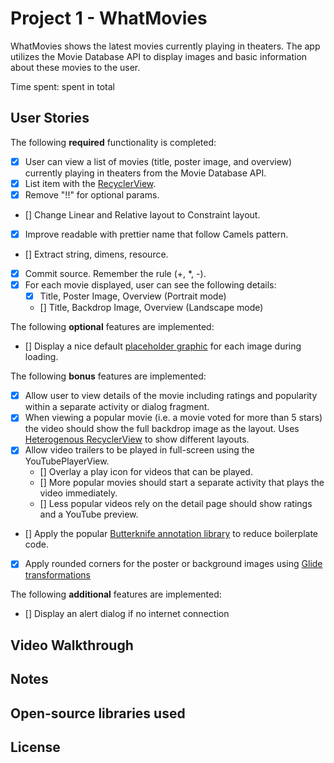 
# Project 1 - WhatMovies

WhatMovies shows the latest movies currently playing in theaters. The app utilizes the Movie Database API to display images and basic information about these movies to the user.

Time spent: spent in total

## User Stories

The following **required** functionality is completed:

* [x] User can view a list of movies (title, poster image, and overview) currently playing in theaters from the Movie Database API.
* [x] List item with the [RecyclerView](https://guides.codepath.com/android/Using-the-RecyclerView).
* [x] Remove "!!" for optional params.
* [] Change Linear and Relative layout to Constraint layout.
* [x] Improve readable with prettier name that follow Camels pattern.
* [] Extract string, dimens, resource.
* [x] Commit source. Remember the rule (+, *, -).
* [x] For each movie displayed, user can see the following details:
  * [x] Title, Poster Image, Overview (Portrait mode)
  * [] Title, Backdrop Image, Overview (Landscape mode)

The following **optional** features are implemented:

* [] Display a nice default [placeholder graphic](https://guides.codepath.com/android/Displaying-Images-with-the-Glide-Library) for each image during loading.

The following **bonus** features are implemented:

* [x] Allow user to view details of the movie including ratings and popularity within a separate activity or dialog fragment.
* [x] When viewing a popular movie (i.e. a movie voted for more than 5 stars) the video should show the full backdrop image as the layout.  Uses [Heterogenous RecyclerView](http://guides.codepath.com/android/Heterogenous-Layouts-inside-RecyclerView) to show different layouts.
* [x] Allow video trailers to be played in full-screen using the YouTubePlayerView.
    * [] Overlay a play icon for videos that can be played.
    * [] More popular movies should start a separate activity that plays the video immediately.
    * [] Less popular videos rely on the detail page should show ratings and a YouTube preview.
* [] Apply the popular [Butterknife annotation library](http://guides.codepath.com/android/Reducing-View-Boilerplate-with-Butterknife) to reduce boilerplate code.
* [x] Apply rounded corners for the poster or background images using [Glide transformations](https://bumptech.github.io/glide/doc/transformations.html)

The following **additional** features are implemented:

* [] Display an alert dialog if no internet connection

## Video Walkthrough

## Notes

## Open-source libraries used

## License